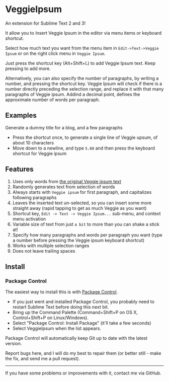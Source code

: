 # VeggieIpsum

An extension for Sublime Text 2 and 3!

It allow you to Insert Veggie Ipsum in the editor via menu items or keyboard shortcut.

Select how much text you want from the menu item in `Edit->Text->Veggie Ipsum` or on the right click menu in `Veggie Ipsum`.

Just press the shortcut key (Alt+Shift+L) to add Veggie Ipsum text. Keep pressing to add more.

Alternatively, you can also specify the number of paragraphs, by writing a number, and pressing the shortcut key. Veggie Ipsum will check if there is a number directly preceding the selection range, and replace it with that many paragraphs of Veggie ipsum. Addind a decimal point, defines the approximate number of words per paragraph.

## Examples

Generate a dummy title for a blog, and a few paragraphs

- Press the shortcut once, to generate a single line of Veggie upsum, of about 10 characters
- Move down to a newline, and type `5.60` and then press the keyboard shortcut for Veggie ipsum

## Features

1. Uses only words from [the original Veggie ipsum text](http://www.lipsum.com/)
2. Randomly generates text from selection of words
3. Always starts with `Veggie ipsum` for first paragraph, and capitalizes following paragraphs
4. Leaves the inserted text un-selected, so you can insert some more straight away (rapid tapping to get as much Veggie as you want)
5. Shortcut key, `Edit -> Text -> Veggie Ipsum...` sub-menu, and context menu activation
6. Variable size of text from just `a bit` to more than you can shake a stick at!
7. Specify how many paragraphs and words per paragraph you want (type a number before pressing the Veggie ipsum keyboard shortcut)
8. Works with multiple selection ranges
9. Does not leave trailing spaces

## Install

### Package Control

The easiest way to install this is with [Package Control](http://wbond.net/sublime\_packages/package\_control).

 * If you just went and installed Package Control, you probably need to restart Sublime Text before doing this next bit.
 * Bring up the Command Palette (Command+Shift+P on OS X, Control+Shift+P on Linux/Windows).
 * Select "Package Control: Install Package" (it'll take a few seconds)
 * Select VeggieIpsum when the list appears.

Package Control will automatically keep Git up to date with the latest version.

Report bugs here, and I will do my best to repair them (or better still - make the fix, and send me a pull request).

---

If you have some problems or improvements with it, contact me via GitHub.

